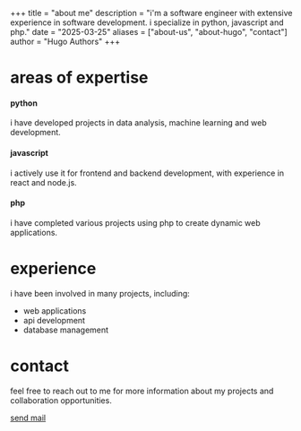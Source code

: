 +++
title = "about me"
description = "i'm a software engineer with extensive experience in software development. i specialize in python, javascript and php."
date = "2025-03-25"
aliases = ["about-us", "about-hugo", "contact"]
author = "Hugo Authors"
+++

# areas of expertise
#### python
i have developed projects in data analysis, machine learning and web development.

#### javascript
i actively use it for frontend and backend development, with experience in react and node.js.

#### php
i have completed various projects using php to create dynamic web applications.

# experience
i have been involved in many projects, including:

- web applications
- api development
- database management

# contact
feel free to reach out to me for more information about my projects and collaboration opportunities.

<a href='mailto:devblackcat@yahoo.com'>send mail</a>

<meta name="theme-color" content="#000000"/>
